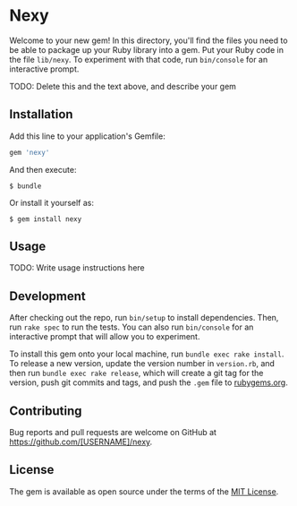 # Nexy

Welcome to your new gem! In this directory, you'll find the files you need to be able to package up your Ruby library into a gem. Put your Ruby code in the file `lib/nexy`. To experiment with that code, run `bin/console` for an interactive prompt.

TODO: Delete this and the text above, and describe your gem

## Installation

Add this line to your application's Gemfile:

```ruby
gem 'nexy'
```

And then execute:

    $ bundle

Or install it yourself as:

    $ gem install nexy

## Usage

TODO: Write usage instructions here

## Development

After checking out the repo, run `bin/setup` to install dependencies. Then, run `rake spec` to run the tests. You can also run `bin/console` for an interactive prompt that will allow you to experiment.

To install this gem onto your local machine, run `bundle exec rake install`. To release a new version, update the version number in `version.rb`, and then run `bundle exec rake release`, which will create a git tag for the version, push git commits and tags, and push the `.gem` file to [rubygems.org](https://rubygems.org).

## Contributing

Bug reports and pull requests are welcome on GitHub at https://github.com/[USERNAME]/nexy.

## License

The gem is available as open source under the terms of the [MIT License](https://opensource.org/licenses/MIT).
